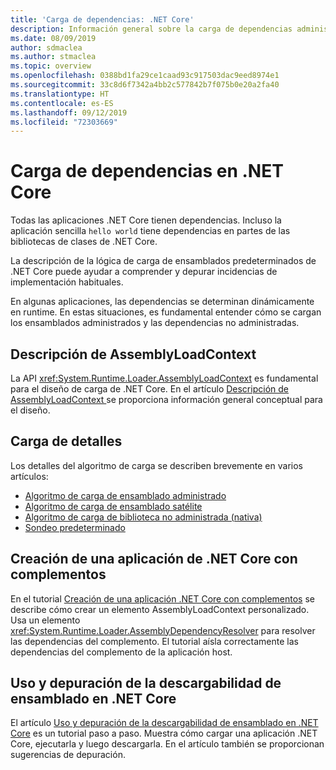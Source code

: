 ```yaml
---
title: 'Carga de dependencias: .NET Core'
description: Información general sobre la carga de dependencias administradas y no administradas en .NET Core
ms.date: 08/09/2019
author: sdmaclea
ms.author: stmaclea
ms.topic: overview
ms.openlocfilehash: 0388bd1fa29ce1caad93c917503dac9eed8974e1
ms.sourcegitcommit: 33c8d6f7342a4bb2c577842b7f075b0e20a2fa40
ms.translationtype: HT
ms.contentlocale: es-ES
ms.lasthandoff: 09/12/2019
ms.locfileid: "72303669"
---
```

# <a name="dependency-loading-in-net-core"></a>Carga de dependencias en .NET Core

Todas las aplicaciones .NET Core tienen dependencias. Incluso la aplicación sencilla `hello world` tiene dependencias en partes de las bibliotecas de clases de .NET Core.

La descripción de la lógica de carga de ensamblados predeterminados de .NET Core puede ayudar a comprender y depurar incidencias de implementación habituales.

En algunas aplicaciones, las dependencias se determinan dinámicamente en runtime. En estas situaciones, es fundamental entender cómo se cargan los ensamblados administrados y las dependencias no administradas.

## <a name="understanding-assemblyloadcontext"></a>Descripción de AssemblyLoadContext

La API <xref:System.Runtime.Loader.AssemblyLoadContext> es fundamental para el diseño de carga de .NET Core. En el artículo [Descripción de AssemblyLoadContext ](understanding-assemblyloadcontext.md) se proporciona información general conceptual para el diseño.

## <a name="loading-details"></a>Carga de detalles

Los detalles del algoritmo de carga se describen brevemente en varios artículos:

- [Algoritmo de carga de ensamblado administrado](loading-managed.md)
- [Algoritmo de carga de ensamblado satélite](loading-resources.md)
- [Algoritmo de carga de biblioteca no administrada (nativa)](loading-unmanaged.md)
- [Sondeo predeterminado](default-probing.md)

## <a name="create-a-net-core-application-with-plugins"></a>Creación de una aplicación de .NET Core con complementos

En el tutorial [Creación de una aplicación .NET Core con complementos](../tutorials/creating-app-with-plugin-support.md) se describe cómo crear un elemento AssemblyLoadContext personalizado. Usa un elemento <xref:System.Runtime.Loader.AssemblyDependencyResolver> para resolver las dependencias del complemento. El tutorial aísla correctamente las dependencias del complemento de la aplicación host.

## <a name="how-to-use-and-debug-assembly-unloadability-in-net-core"></a>Uso y depuración de la descargabilidad de ensamblado en .NET Core

El artículo [Uso y depuración de la descargabilidad de ensamblado en .NET Core](../../standard/assembly/unloadability-howto.md) es un tutorial paso a paso. Muestra cómo cargar una aplicación .NET Core, ejecutarla y luego descargarla. En el artículo también se proporcionan sugerencias de depuración.
